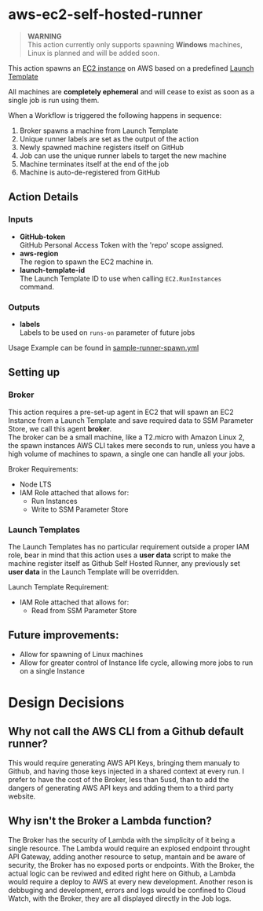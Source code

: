 # aws-ec2-self-hosted-runner

> **WARNING** <br>
This action currently only supports spawning **Windows** machines, Linux is planned and will be added soon. 

This action spawns an [EC2 instance](https://aws.amazon.com/ec2/) on AWS based on a predefined [Launch Template](https://docs.aws.amazon.com/AWSEC2/latest/UserGuide/ec2-launch-templates.html)

All machines are **completely ephemeral** and will cease to exist as soon as a single job is run using them. 

When a Workflow is triggered the following happens in sequence:

1. Broker spawns a machine from Launch Template
2. Unique runner labels are set as the output of the action
3. Newly spawned machine registers itself on GitHub
4. Job can use the unique runner labels to target the new machine
5. Machine terminates itself at the end of the job
6. Machine is auto-de-registered from GitHub

## Action Details
### Inputs
- **GitHub-token**<br>
    GitHub Personal Access Token with the 'repo' scope assigned.
- **aws-region** <br>
    The region to spawn the EC2 machine in. 
- **launch-template-id** <br>
    The Launch Template ID to use when calling `EC2.RunInstances` command. 

### Outputs
- **labels**<br> 
    Labels to be used on `runs-on` parameter of future jobs

Usage Example can be found in [sample-runner-spawn.yml](./.github/workflows/test-runner-spawn.yml)

## Setting up
### Broker
This action requires a pre-set-up agent in EC2 that will spawn an EC2 Instance from a Launch Template and save required data to SSM Parameter Store, we call this agent **broker**.<br>
The broker can be a small machine, like a T2.micro with Amazon Linux 2, the spawn instances AWS CLI takes mere seconds to run, unless you have a high volume of machines to spawn, a single one can handle all your jobs.

Broker Requirements:
- Node LTS
- IAM Role attached that allows for:
    - Run Instances
    - Write to SSM Parameter Store

### Launch Templates
The Launch Templates has no particular requirement outside a proper IAM role, bear in mind that this action uses a **user data** script to make the machine register itself as Github Self Hosted Runner, any previously set **user data** in the Launch Template will be overridden.

Launch Template Requirement:
- IAM Role attached that allows for:
    - Read from SSM Parameter Store


## Future improvements:
- Allow for spawning of Linux machines
- Allow for greater control of Instance life cycle, allowing more jobs to run on a single Instance

# Design Decisions
## Why not call the AWS CLI from a Github default runner?
This would require generating AWS API Keys, bringing them manualy to Github, and having those keys injected in a shared context at every run. I prefer to have the cost of the Broker, less than 5usd, than to add the dangers of generating AWS API keys and adding them to a third party website.

## Why isn't the Broker a Lambda function?
The Broker has the security of Lambda with the simplicity of it being a single resource. The Lambda would require an explosed endpoint throught API Gateway, adding another resource to setup, mantain and be aware of security, the Broker has no exposed ports or endpoints.
With the Broker, the actual logic can be reviwed and edited right here on Github, a Lambda would require a deploy to AWS at every new development.
Another reson is debbuging and development, errors and logs would be confined to Cloud Watch, with the Broker, they are all displayed directly in the Job logs.